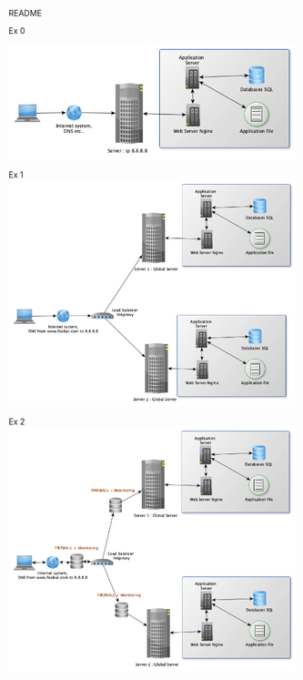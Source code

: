README

Ex 0

![Exo 0](https://github.com/toyugo/holberton-system_engineering-devops/blob/master/0x09-web_infrastructure_design/images/0-simple_web_stack.png)

Ex 1
![Exo 1](https://github.com/toyugo/holberton-system_engineering-devops/blob/master/0x09-web_infrastructure_design/images/1-distributed_web_infrastructure.png)

Ex 2
![Exo 2](https://github.com/toyugo/holberton-system_engineering-devops/blob/master/0x09-web_infrastructure_design/images/2-secured_and_monitored_web_infrastructure.png)
